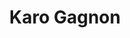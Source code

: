 ---
title: Karo Gagnon
name: Karo Gagnon
name-sort: Gagnon, Karo
totals:
- event: Hearts
  games: 14
  wins: 10
  losses: 4
  inturn-total: 139
  inturn-percent: 74
  outturn-total: 128
  outturn-percent: 75
  draw-total: 120
  draw-percent: 73
  takeout-total: 147
  takeout-percent: 76
  shots-total: 267
  shots-percent: 74
- event: Trials (Women)
  games: 9
  wins: 1
  losses: 8
  inturn-total: 58
  inturn-percent: 68
  outturn-total: 106
  outturn-percent: 75
  draw-total: 96
  draw-percent: 74
  takeout-total: 68
  takeout-percent: 71
  shots-total: 164
  shots-percent: 73
years:
- year: 2001
  event: Hearts
  team: QC
  position: Alternate
- year: 2004
  event: Hearts
  team: QC
  position: Third
  games: 14
  wins: 10
  losses: 4
  inturn-total: 139
  inturn-percent: 74
  outturn-total: 128
  outturn-percent: 75
  draw-total: 120
  draw-percent: 73
  takeout-total: 147
  takeout-percent: 76
  shots-total: 267
  shots-percent: 74
- year: 2001
  event: Trials (Women)
  team: LAR
  position: Alternate
- year: 2005
  event: Trials (Women)
  team: LAR
  position: Third
  games: 6
  wins: 0
  losses: 6
  inturn-total: 41
  inturn-percent: 71
  outturn-total: 64
  outturn-percent: 75
  draw-total: 57
  draw-percent: 80
  takeout-total: 48
  takeout-percent: 66
  shots-total: 105
  shots-percent: 74
- year: 2005
  event: Trials (Women)
  team: LAR
  position: Fourth
  games: 3
  wins: 1
  losses: 2
  inturn-total: 17
  inturn-percent: 62
  outturn-total: 42
  outturn-percent: 75
  draw-total: 39
  draw-percent: 66
  takeout-total: 20
  takeout-percent: 81
  shots-total: 59
  shots-percent: 71
- year: 2005
  event: Trials (Women)
  team: Totals
  games: 9
  wins: 1
  losses: 8
  inturn-total: 58
  inturn-percent: 68
  outturn-total: 106
  outturn-percent: 75
  draw-total: 96
  draw-percent: 74
  takeout-total: 68
  takeout-percent: 71
  shots-total: 164
  shots-percent: 73
vs:
- Anderson, Sherry
- Arsenault, Mary-Anne
- Bakker, Glenys
- Birt, Suzanne
- Blanchard, Judy
- Bonar, Maureen
- Cameron, Nancy
- Cooke, Gerri
- Cordina, Sheri
- Cunningham, Cathy
- Delahunt, Nancy
- Dezura, Diane
- Fisher, Alana
- Fowler, Lois
- Freeman, Lisa
- Gignac, Donna
- Gogan, Jennifer
- Goss, Peg
- Gushulak, Diane
- Hanlon, Heidi
- Harrison, Meredith
- Hodson, Kim
- Hunter, Lana
- Iskiw, Beth
- Jones, Colleen
- Kelly, Kim
- Kerr, Kathy
- Kleibrink, Shannon
- Lawes, Andrea
- MacCallum, Janice
- Marchand, Stephanie
- Martin, Heather
- McInnis, Susan
- Middaugh, Sherry
- Moss, Debbie
- Mulroney, Sandra
- Nixon, Amy
- Peters, Laine
- Reed, Shellan
- Smith, Heather
- Stabel, Stacey
- Stewart, Sheri
- Wall, Kirsten
- Wheatcroft, Georgina
- Bell, Chelsey
- Betker, Jan
- Carter, Sasha
- Gatchell, Sara
- Gudereit, Marcia
- Jones, Jennifer
- Kasner, Marliese
- Keshen, Christine
- Lawton, Stefanie
- Linton, Sherry
- McCusker, Joan
- McPherson, Cheryl
- Officer, Jill
- Overton-Clapham, Cathy
- Rizzo, Jo-Ann
- Schraeder, Jeanna
- Scott, Kelly
- Simons, Renee
- Singler, Sherri
- Tuck, Kimberly
- Walsh, Heather
---
